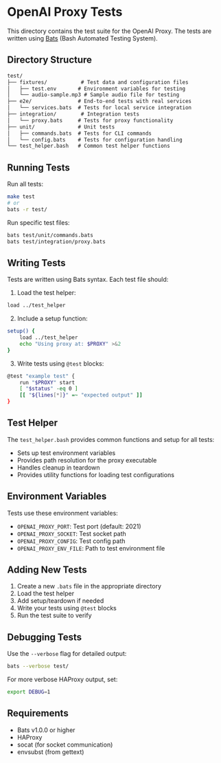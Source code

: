 # OpenAI Proxy Tests

This directory contains the test suite for the OpenAI Proxy. The tests are written using [Bats](https://github.com/bats-core/bats-core) (Bash Automated Testing System).

## Directory Structure

```txt
test/
├── fixtures/           # Test data and configuration files
│   ├── test.env       # Environment variables for testing
│   └── audio-sample.mp3 # Sample audio file for testing
├── e2e/               # End-to-end tests with real services
│   └── services.bats  # Tests for local service integration
├── integration/        # Integration tests
│   └── proxy.bats     # Tests for proxy functionality
├── unit/              # Unit tests
│   ├── commands.bats  # Tests for CLI commands
│   └── config.bats    # Tests for configuration handling
└── test_helper.bash   # Common test helper functions
```

## Running Tests

Run all tests:
```bash
make test
# or
bats -r test/
```

Run specific test files:
```bash
bats test/unit/commands.bats
bats test/integration/proxy.bats
```

## Writing Tests

Tests are written using Bats syntax. Each test file should:

1. Load the test helper:
```bash
load ../test_helper
```

2. Include a setup function:
```bash
setup() {
    load ../test_helper
    echo "Using proxy at: $PROXY" >&2
}
```

3. Write tests using `@test` blocks:
```bash
@test "example test" {
    run "$PROXY" start
    [ "$status" -eq 0 ]
    [[ "${lines[*]}" =~ "expected output" ]]
}
```

## Test Helper

The `test_helper.bash` provides common functions and setup for all tests:

- Sets up test environment variables
- Provides path resolution for the proxy executable
- Handles cleanup in teardown
- Provides utility functions for loading test configurations

## Environment Variables

Tests use these environment variables:

- `OPENAI_PROXY_PORT`: Test port (default: 2021)
- `OPENAI_PROXY_SOCKET`: Test socket path
- `OPENAI_PROXY_CONFIG`: Test config path
- `OPENAI_PROXY_ENV_FILE`: Path to test environment file

## Adding New Tests

1. Create a new `.bats` file in the appropriate directory
2. Load the test helper
3. Add setup/teardown if needed
4. Write your tests using `@test` blocks
5. Run the test suite to verify

## Debugging Tests

Use the `--verbose` flag for detailed output:
```bash
bats --verbose test/
```

For more verbose HAProxy output, set:
```bash
export DEBUG=1
```

## Requirements

- Bats v1.0.0 or higher
- HAProxy
- socat (for socket communication)
- envsubst (from gettext)
